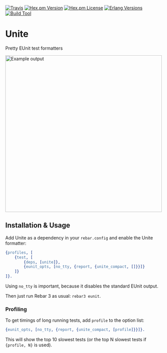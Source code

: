 [![Travis][travis badge]][travis]
[![Hex.pm Version][hex version badge]][hex]
[![Hex.pm License][hex license badge]][hex]
[![Erlang Versions][erlang version badge]][travis]
[![Build Tool][build tool]][hex]

# Unite

Pretty EUnit test formatters

<img src="https://raw.github.com/eproxus/unite/master/screenshot.png"
 width="490" alt="Example output" />

## Installation & Usage

Add Unite as a dependency in your `rebar.config` and enable the Unite formatter:

```erlang
{profiles, [
    {test, [
        {deps, [unite]},
        {eunit_opts, [no_tty, {report, {unite_compact, []}}]}
    ]}
]}.

```

Using `no_tty` is important, because it disables the standard EUnit output.

Then just run Rebar 3 as usual: `rebar3 eunit`.

### Profiling

To get timings of long running tests, add `profile` to the option list:

```erlang
{eunit_opts, [no_tty, {report, {unite_compact, [profile]}}]}.
```

This will show the top 10 slowest tests (or the top N slowest tests if
`{profile, N}` is used).


<!-- Badges -->
[travis]: https://travis-ci.org/eproxus/unite
[travis badge]: https://img.shields.io/travis/eproxus/unite/master.svg?style=flat-square
[hex]: https://hex.pm/packages/meck
[hex version badge]: https://img.shields.io/hexpm/v/unite.svg?style=flat-square
[hex license badge]: https://img.shields.io/hexpm/l/unite.svg?style=flat-square
[erlang version badge]: https://img.shields.io/badge/erlang-R15B03%20to%2020.0-blue.svg?style=flat-square
[build tool]: https://img.shields.io/badge/build%20tool-rebar3-orange.svg?style=flat-square
